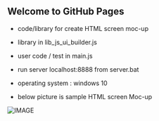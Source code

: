 ## Welcome to GitHub Pages

- code/library for create HTML screen moc-up  
- library in lib_js_ui_builder.js 
- user code / test in main.js   
- run server localhost:8888 from server.bat 

- operating system : windows 10  

- below picture is sample HTML screen Moc-up 

![IMAGE](https://raw.githubusercontent.com/tps2015gh/js_ui_builder/master/screens/2018-07-04.PNG)
